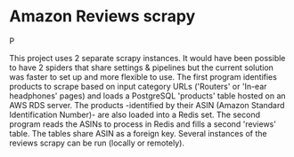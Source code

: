 # Amazon Reviews scrapy

P

This project uses 2 separate scrapy instances. It would have been possible to have 2 spiders that share settings & pipelines but the current solution was faster to set up and more flexible to use.
The first program identifies products to scrape based on input category URLs ('Routers' or 'In-ear headphones' pages) and loads a PostgreSQL 'products' table hosted on an AWS RDS server. The products -identified by their ASIN (Amazon Standard Identification Number)- are also loaded into a Redis set.
The second program reads the ASINs to process in Redis and fills a second 'reviews' table. The tables share ASIN as a foreign key. Several instances of the reviews scrapy can be run (locally or remotely).
